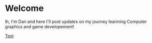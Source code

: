 # Welcome

Ih, I'm Dan and here I'll post updates on my journey learining Computer graphics and game developement!

[Test](/_posts/depth.md)
